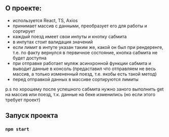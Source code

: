 ## О проекте:
- используется React, TS, Axios
- принимает массив с данными, преобразует его для работы и сортирует
- каждый поезд имеет свои инпуты и кнопку сабмита
- в инпутах стоит валидация значений
- если лимит в инпуте указан таким же, какой он был при рендеренге, т.е. по факту вернулся в первичное состояние, кнопка сабмита не будет доступна
- при отправке работает муляж асинхронной функции сабмита и выводит данные в консоль (предаставил что отправляем не весь массив, а только измененный поезд, т.е. якобы есть такой метод) 
- перед отправкой данных в массиве сортируются лимиты

p.s по хорошему после успешного сабмита нужно заного выполнить get на массив или поезд, т.к. данные на беке изменились (но если этого требует проект)


## Запуск проекта

### `npm start`

